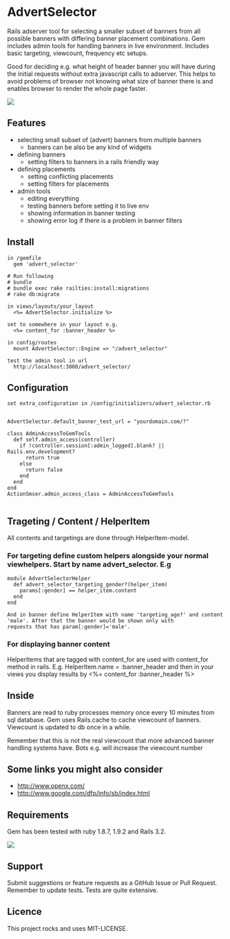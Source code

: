 # AdvertSelector

Rails adserver tool for selecting a smaller subset of banners from all
possible banners with differing banner placement combinations. Gem
includes admin tools for handling banners in live
environment. Includes basic targeting, viewcount, frequency etc
setups.

Good for deciding e.g. what height of header banner you will have
during the initial requests without extra javascript calls to
adserver. This helps to avoid problems of browser not knowing what
size of banner there is and enables browser to render the whole page
faster.

[<img src="https://secure.travis-ci.org/holli/advert_selector.png" />](http://travis-ci.org/holli/advert_selector)

## Features

- selecting small subset of (advert) banners from multiple banners
  - banners can be also be any kind of widgets
- defining banners
  - setting filters to banners in a rails friendly way
- defining placements
  - setting conflicting placements
  - setting filters for placements
- admin tools
  - editing everything
  - testing banners before setting it to live env
  - showing information in banner testing
  - showing error log if there is a problem in banner filters

## Install

```
in /gemfile
  gem 'advert_selector'

# Run following
# bundle
# bundle exec rake railties:install:migrations
# rake db:migrate

in views/layouts/your_layout
  <%= AdvertSelector.initialize %>

set to somewhere in your layout e.g.
  <%= content_for :banner_header %>

in config/routes
  mount AdvertSelector::Engine => "/advert_selector"

test the admin tool in url
  http://localhost:3000/advert_selector/

```

## Configuration


```
set extra_configuration in /config/initializers/advert_selector.rb


AdvertSelector.default_banner_test_url = "yourdomain.com/?"

class AdminAccessToGemTools
  def self.admin_access(controller)
    if !controller.session[:admin_logged].blank? || Rails.env.development?
      return true
    else
      return false
    end
  end
end
ActionSmser.admin_access_class = AdminAccessToGemTools


```


## Trageting / Content / HelperItem

All contents and targetings are done through HelperItem-model.

### For targeting define custom helpers alongside your normal viewhelpers. Start by name advert_selector. E.g

```
module AdvertSelectorHelper
  def advert_selector_targeting_gender?(helper_item)
    params[:gender] == helper_item.content
  end
end

And in banner define HelperItem with name 'targeting_age?' and content 'male'. After that the banner would be shown only with
requests that has param[:gender]='male'.

```

### For displaying banner content

HelperItems that are tagged with content_for are used with content_for method in rails. E.g. HelperItem.name = :banner_header
and then in your views you display results by <%= content_for :banner_header %>

## Inside

Banners are read to ruby processes memory once every 10 minutes from sql database. 
Gem uses Rails.cache to cache viewcount of banners. Viewcount is updated to db once in a while. 

Remember that this is not the real viewcount that more advanced banner handling systems have. Bots e.g. will increase the viewcount number


## Some links you might also consider

- http://www.openx.com/
- http://www.google.com/dfp/info/sb/index.html

## Requirements

Gem has been tested with ruby 1.8.7, 1.9.2 and Rails 3.2.

[<img src="https://secure.travis-ci.org/holli/advert_selector.png" />](http://travis-ci.org/holli/advert_selector)

## Support

Submit suggestions or feature requests as a GitHub Issue or Pull Request. Remember to update tests. Tests are quite extensive.

## Licence

This project rocks and uses MIT-LICENSE.
